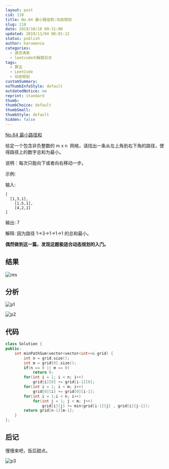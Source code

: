 ```yaml
---
layout: post
cid: 118
title: No.64 最小路径和:动态规划
slug: 118
date: 2019/10/10 09:31:00
updated: 2019/11/04 08:01:12
status: publish
author: harumonia
categories:
  - 源流清泉
  - leetcodeの解题日志
tags:
  - 算法
  - LeetCode
  - 动态规划
customSummary:
noThumbInfoStyle: default
outdatedNotice: no
reprint: standard
thumb:
thumbChoice: default
thumbSmall:
thumbStyle: default
hidden: false
---
```


[No.64 最小路径和](https://leetcode-cn.com/problems/minimum-path-sum/)

给定一个包含非负整数的 m x n  网格，请找出一条从左上角到右下角的路径，使得路径上的数字总和为最小。

<!-- more -->

说明：每次只能向下或者向右移动一步。

示例:

输入:

    [
      [1,3,1],
        [1,5,1],
        [4,2,1]
    ]

输出: 7

解释: 因为路径 1→3→1→1→1 的总和最小。

**偶然做到这一篇，发现这题极适合动态规划的入门。**

## 结果

![res](https://harumona-blog.oss-cn-beijing.aliyuncs.com/old_articles/2569288342.png?Expires=1602310753&)

## 分析

![p1](https://harumona-blog.oss-cn-beijing.aliyuncs.com/old_articles/3301511821.jpg?Expires=1602310771&)

![p2](https://harumona-blog.oss-cn-beijing.aliyuncs.com/old_articles/455756629.jpg?Expires=1602310780&)

## 代码

```cpp
class Solution {
public:
    int minPathSum(vector<vector<int>>& grid) {
        int n = grid.size();
        int m = grid[0].size();
        if(n == 0 || m == 0)
            return 0;
        for(int i = 1; i < n; i++)
            grid[i][0] += grid[i-1][0];
        for(int i = 1; i < m; i++)
            grid[0][i] += grid[0][i-1];
        for(int i = 1;i < n; i++)
            for(int j = 1; j < m; j++)
                grid[i][j] += min(grid[i-1][j] , grid[i][j-1]);
        return grid[n-1][m-1];
    }
};
```

## 后记

慢慢来吧，饭后甜点。

![p3](https://harumona-blog.oss-cn-beijing.aliyuncs.com/old_articles/847507095.png?Expires=1602310797&)
